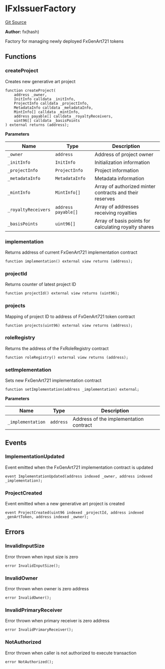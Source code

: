 # IFxIssuerFactory
[Git Source](https://github.com/fxhash/fxhash-evm-contracts/blob/22e6538fd4576a4eee62705cd3e376e2623a19b3/src/interfaces/IFxIssuerFactory.sol)

**Author:**
fx(hash)

Factory for managing newly deployed FxGenArt721 tokens


## Functions
### createProject

Creates new generative art project


```solidity
function createProject(
    address _owner,
    InitInfo calldata _initInfo,
    ProjectInfo calldata _projectInfo,
    MetadataInfo calldata _metadataInfo,
    MintInfo[] calldata _mintInfo,
    address payable[] calldata _royaltyReceivers,
    uint96[] calldata _basisPoints
) external returns (address);
```
**Parameters**

|Name|Type|Description|
|----|----|-----------|
|`_owner`|`address`|Address of project owner|
|`_initInfo`|`InitInfo`|Initialization information|
|`_projectInfo`|`ProjectInfo`|Project information|
|`_metadataInfo`|`MetadataInfo`|Metadata information|
|`_mintInfo`|`MintInfo[]`|Array of authorized minter contracts and their reserves|
|`_royaltyReceivers`|`address payable[]`|Array of addresses receiving royalties|
|`_basisPoints`|`uint96[]`|Array of basis points for calculating royalty shares|


### implementation

Returns address of current FxGenArt721 implementation contract


```solidity
function implementation() external view returns (address);
```

### projectId

Returns counter of latest project ID


```solidity
function projectId() external view returns (uint96);
```

### projects

Mapping of project ID to address of FxGenArt721 token contract


```solidity
function projects(uint96) external view returns (address);
```

### roleRegistry

Returns the address of the FxRoleRegistry contract


```solidity
function roleRegistry() external view returns (address);
```

### setImplementation

Sets new FxGenArt721 implementation contract


```solidity
function setImplementation(address _implementation) external;
```
**Parameters**

|Name|Type|Description|
|----|----|-----------|
|`_implementation`|`address`|Address of the implementation contract|


## Events
### ImplementationUpdated
Event emitted when the FxGenArt721 implementation contract is updated


```solidity
event ImplementationUpdated(address indexed _owner, address indexed _implementation);
```

### ProjectCreated
Event emitted when a new generative art project is created


```solidity
event ProjectCreated(uint96 indexed _projectId, address indexed _genArtToken, address indexed _owner);
```

## Errors
### InvalidInputSize
Error thrown when input size is zero


```solidity
error InvalidInputSize();
```

### InvalidOwner
Error thrown when owner is zero address


```solidity
error InvalidOwner();
```

### InvalidPrimaryReceiver
Error thrown when primary receiver is zero address


```solidity
error InvalidPrimaryReceiver();
```

### NotAuthorized
Error thrown when caller is not authorized to execute transaction


```solidity
error NotAuthorized();
```

